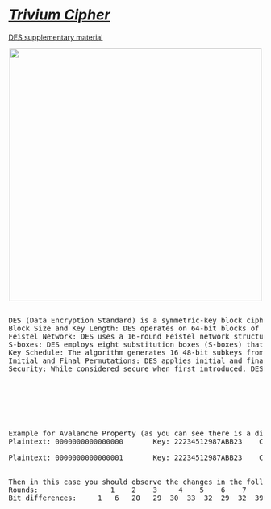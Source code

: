 


# <a href="https://github.com/vikrant-vikram/Cryptography/blob/main/Assignment/trivium_cipher.py">  *Trivium Cipher* </a>

<a href="https://en.wikipedia.org/wiki/DES_supplementary_material">DES supplementary material</a>


<div align="center">
<img src="https://upload.wikimedia.org/wikipedia/commons/thumb/6/6a/DES-main-network.png/500px-DES-main-network.png" height="500" />

<pre>

DES (Data Encryption Standard) is a symmetric-key block cipher algorithm developed in the 1970s by IBM and later adopted by the U.S. government as an official standard. Here are key details about DES:
Block Size and Key Length: DES operates on 64-bit blocks of data and uses a 56-bit key (technically 64 bits, but 8 bits are used for parity checking and discarded).
Feistel Network: DES uses a 16-round Feistel network structure, where the data block is split into two 32-bit halves that are processed alternately.
S-boxes: DES employs eight substitution boxes (S-boxes) that perform the core of the cryptographic transformation, introducing non-linearity to the cipher.
Key Schedule: The algorithm generates 16 48-bit subkeys from the original 56-bit key, one for each round of the Feistel network.
Initial and Final Permutations: DES applies initial and final permutations to the data block, which don't contribute to the cryptographic strength but were included for ease of implementation in hardware.
Security: While considered secure when first introduced, DES is now vulnerable to brute-force attacks due to its short key length. It has been largely replaced by more secure algorithms like AES.







Example for Avalanche Property (as you can see there is a difference in only one bit of the plaintext)
Plaintext: 0000000000000000       Key: 22234512987ABB23    Ciphertext: 4789FD476E82A5F1

Plaintext: 0000000000000001       Key: 22234512987ABB23    Ciphertext: 0A4ED5C15A63FEA3


Then in this case you should observe the changes in the following number of bits in each round as described below:
Rounds:                 1    2    3     4    5    6    7    8    9    10    11    12    13    14    15    16
Bit differences:     1   6   20   29  30  33  32  29  32  39    33    28     30    31    30    29
<pre>
